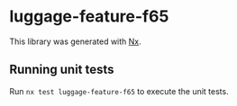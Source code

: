 # luggage-feature-f65

This library was generated with [Nx](https://nx.dev).

## Running unit tests

Run `nx test luggage-feature-f65` to execute the unit tests.
